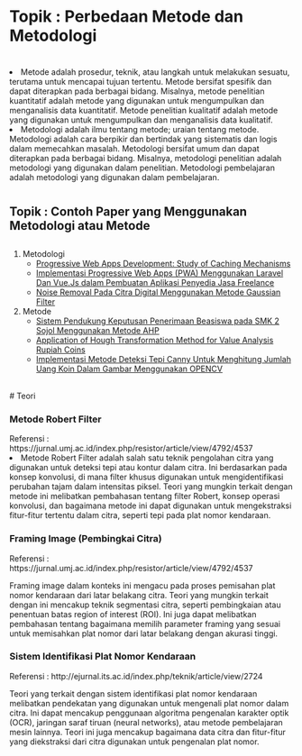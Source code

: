 # <h1>Topik : Perbedaan Metode dan Metodologi<h1/>
<li>Metode adalah prosedur, teknik, atau langkah untuk melakukan sesuatu, terutama untuk mencapai tujuan tertentu. Metode bersifat spesifik dan dapat diterapkan pada berbagai bidang. Misalnya, metode penelitian kuantitatif adalah metode yang digunakan untuk mengumpulkan dan menganalisis data kuantitatif. Metode penelitian kualitatif adalah metode yang digunakan untuk mengumpulkan dan menganalisis data kualitatif.
<li>Metodologi adalah ilmu tentang metode; uraian tentang metode. Metodologi adalah cara berpikir dan bertindak yang sistematis dan logis dalam memecahkan masalah. Metodologi bersifat umum dan dapat diterapkan pada berbagai bidang. Misalnya, metodologi penelitian adalah metodologi yang digunakan dalam penelitian. Metodologi pembelajaran adalah metodologi yang digunakan dalam pembelajaran.

# <h2>Topik : Contoh Paper yang Menggunakan Metodologi atau Metode<h2/>
1. Metodologi
   - [Progressive Web Apps Development: Study of Caching Mechanisms](https://ieeexplore.ieee.org/abstract/document/9732313)
   - [Implementasi Progressive Web Apps (PWA) Menggunakan Laravel Dan Vue.Js dalam Pembuatan Aplikasi Penyedia Jasa Freelance](https://journal.sekawan-org.id/index.php/jtim/article/view/109)
   - [Noise Removal Pada Citra Digital Menggunakan Metode Gaussian Filter](https://repository.unsri.ac.id/61180/1/Proseeding-ARS.pdf)
2. Metode
   - [Sistem Pendukung Keputusan Penerimaan Beasiswa pada SMK 2 Sojol Menggunakan Metode AHP](https://jesik.web.id/index.php/jesik/article/view/86)
   - [Application of Hough Transformation Method for Value Analysis Rupiah Coins](https://penerbitadm.com/index.php/KOMITEK/article/view/855)
   - [Implementasi Metode Deteksi Tepi Canny Untuk Menghitung Jumlah Uang Koin Dalam Gambar Menggunakan OPENCV](https://journal.eng.unila.ac.id/index.php/jitet/article/view/3147)

<br>
# Teori
<h3>Metode Robert Filter</h3>
Referensi : https://jurnal.umj.ac.id/index.php/resistor/article/view/4792/4537
<li>Metode Robert Filter adalah salah satu teknik pengolahan citra yang digunakan untuk deteksi tepi atau kontur dalam citra. Ini berdasarkan pada konsep konvolusi, di mana filter khusus digunakan untuk mengidentifikasi perubahan tajam dalam intensitas piksel. Teori yang mungkin terkait dengan metode ini melibatkan pembahasan tentang filter Robert, konsep operasi konvolusi, dan bagaimana metode ini dapat digunakan untuk mengekstraksi fitur-fitur tertentu dalam citra, seperti tepi pada plat nomor kendaraan.
<p/>
<h3>Framing Image (Pembingkai Citra)</h3>
Referensi : https://jurnal.umj.ac.id/index.php/resistor/article/view/4792/4537
<p>Framing image dalam konteks ini mengacu pada proses pemisahan plat nomor kendaraan dari latar belakang citra. Teori yang mungkin terkait dengan ini mencakup teknik segmentasi citra, seperti pembingkaian atau penentuan batas region of interest (ROI). Ini juga dapat melibatkan pembahasan tentang bagaimana memilih parameter framing yang sesuai untuk memisahkan plat nomor dari latar belakang dengan akurasi tinggi.
<p/>
<h3>Sistem Identifikasi Plat Nomor Kendaraan</h3>
Referensi : http://ejurnal.its.ac.id/index.php/teknik/article/view/2724
<p>Teori yang terkait dengan sistem identifikasi plat nomor kendaraan melibatkan pendekatan yang digunakan untuk mengenali plat nomor dalam citra. Ini dapat mencakup penggunaan algoritma pengenalan karakter optik (OCR), jaringan saraf tiruan (neural networks), atau metode pembelajaran mesin lainnya. Teori ini juga mencakup bagaimana data citra dan fitur-fitur yang diekstraksi dari citra digunakan untuk pengenalan plat nomor.
